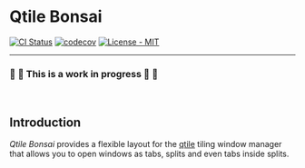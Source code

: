 # Qtile Bonsai

[![CI Status](https://github.com/aravinda0/qtile-bonsai/actions/workflows/ci.yml/badge.svg?branch=master)](https://github.com/aravinda0/qtile-bonsai/actions?query=branch%3Amaster)
[![codecov](https://codecov.io/gh/aravinda0/qtile-bonsai/branch/master/graph/badge.svg?token=O0PSWZMHM6)](https://codecov.io/gh/aravinda0/qtile-bonsai)
[![License - MIT](https://img.shields.io/github/license/qtile/qtile.svg)](https://github.com/aravinda0/qtile-bonsai/blob/master/LICENSE.txt)

-----

### :construction: :construction: This is a work in progress :construction: :construction:

<br/>


## Introduction

_Qtile Bonsai_ provides a flexible layout for the
[qtile](https://github.com/qtile/qtile) tiling window manager that allows you to
open windows as tabs, splits and even tabs inside splits.
